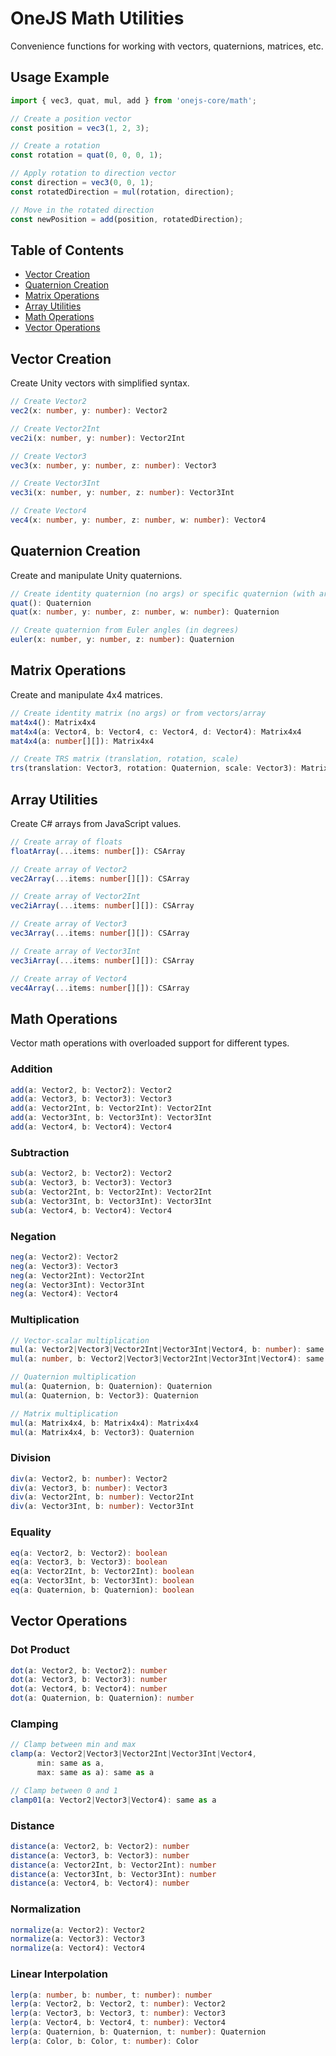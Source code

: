 # OneJS Math Utilities

Convenience functions for working with vectors, quaternions, matrices, etc.

## Usage Example

```typescript
import { vec3, quat, mul, add } from 'onejs-core/math';

// Create a position vector
const position = vec3(1, 2, 3);

// Create a rotation
const rotation = quat(0, 0, 0, 1);

// Apply rotation to direction vector
const direction = vec3(0, 0, 1);
const rotatedDirection = mul(rotation, direction);

// Move in the rotated direction
const newPosition = add(position, rotatedDirection);
```

## Table of Contents
- [Vector Creation](#vector-creation)
- [Quaternion Creation](#quaternion-creation)
- [Matrix Operations](#matrix-operations)
- [Array Utilities](#array-utilities)
- [Math Operations](#math-operations)
- [Vector Operations](#vector-operations)

## Vector Creation

Create Unity vectors with simplified syntax.

```typescript
// Create Vector2
vec2(x: number, y: number): Vector2

// Create Vector2Int
vec2i(x: number, y: number): Vector2Int

// Create Vector3
vec3(x: number, y: number, z: number): Vector3

// Create Vector3Int
vec3i(x: number, y: number, z: number): Vector3Int

// Create Vector4
vec4(x: number, y: number, z: number, w: number): Vector4
```

## Quaternion Creation

Create and manipulate Unity quaternions.

```typescript
// Create identity quaternion (no args) or specific quaternion (with args)
quat(): Quaternion
quat(x: number, y: number, z: number, w: number): Quaternion

// Create quaternion from Euler angles (in degrees)
euler(x: number, y: number, z: number): Quaternion
```

## Matrix Operations

Create and manipulate 4x4 matrices.

```typescript
// Create identity matrix (no args) or from vectors/array
mat4x4(): Matrix4x4
mat4x4(a: Vector4, b: Vector4, c: Vector4, d: Vector4): Matrix4x4
mat4x4(a: number[][]): Matrix4x4

// Create TRS matrix (translation, rotation, scale)
trs(translation: Vector3, rotation: Quaternion, scale: Vector3): Matrix4x4
```

## Array Utilities

Create C# arrays from JavaScript values.

```typescript
// Create array of floats
floatArray(...items: number[]): CSArray

// Create array of Vector2
vec2Array(...items: number[][]): CSArray

// Create array of Vector2Int
vec2iArray(...items: number[][]): CSArray

// Create array of Vector3
vec3Array(...items: number[][]): CSArray

// Create array of Vector3Int
vec3iArray(...items: number[][]): CSArray

// Create array of Vector4
vec4Array(...items: number[][]): CSArray
```

## Math Operations

Vector math operations with overloaded support for different types.

### Addition
```typescript
add(a: Vector2, b: Vector2): Vector2
add(a: Vector3, b: Vector3): Vector3
add(a: Vector2Int, b: Vector2Int): Vector2Int
add(a: Vector3Int, b: Vector3Int): Vector3Int
add(a: Vector4, b: Vector4): Vector4
```

### Subtraction
```typescript
sub(a: Vector2, b: Vector2): Vector2
sub(a: Vector3, b: Vector3): Vector3
sub(a: Vector2Int, b: Vector2Int): Vector2Int
sub(a: Vector3Int, b: Vector3Int): Vector3Int
sub(a: Vector4, b: Vector4): Vector4
```

### Negation
```typescript
neg(a: Vector2): Vector2
neg(a: Vector3): Vector3
neg(a: Vector2Int): Vector2Int
neg(a: Vector3Int): Vector3Int
neg(a: Vector4): Vector4
```

### Multiplication
```typescript
// Vector-scalar multiplication
mul(a: Vector2|Vector3|Vector2Int|Vector3Int|Vector4, b: number): same as a
mul(a: number, b: Vector2|Vector3|Vector2Int|Vector3Int|Vector4): same as b

// Quaternion multiplication
mul(a: Quaternion, b: Quaternion): Quaternion
mul(a: Quaternion, b: Vector3): Quaternion

// Matrix multiplication
mul(a: Matrix4x4, b: Matrix4x4): Matrix4x4
mul(a: Matrix4x4, b: Vector3): Quaternion
```

### Division
```typescript
div(a: Vector2, b: number): Vector2
div(a: Vector3, b: number): Vector3
div(a: Vector2Int, b: number): Vector2Int
div(a: Vector3Int, b: number): Vector3Int
```

### Equality
```typescript
eq(a: Vector2, b: Vector2): boolean
eq(a: Vector3, b: Vector3): boolean
eq(a: Vector2Int, b: Vector2Int): boolean
eq(a: Vector3Int, b: Vector3Int): boolean
eq(a: Quaternion, b: Quaternion): boolean
```

## Vector Operations

### Dot Product
```typescript
dot(a: Vector2, b: Vector2): number
dot(a: Vector3, b: Vector3): number
dot(a: Vector4, b: Vector4): number
dot(a: Quaternion, b: Quaternion): number
```

### Clamping
```typescript
// Clamp between min and max
clamp(a: Vector2|Vector3|Vector2Int|Vector3Int|Vector4, 
      min: same as a, 
      max: same as a): same as a

// Clamp between 0 and 1
clamp01(a: Vector2|Vector3|Vector4): same as a
```

### Distance
```typescript
distance(a: Vector2, b: Vector2): number
distance(a: Vector3, b: Vector3): number
distance(a: Vector2Int, b: Vector2Int): number
distance(a: Vector3Int, b: Vector3Int): number
distance(a: Vector4, b: Vector4): number
```

### Normalization
```typescript
normalize(a: Vector2): Vector2
normalize(a: Vector3): Vector3
normalize(a: Vector4): Vector4
```

### Linear Interpolation
```typescript
lerp(a: number, b: number, t: number): number
lerp(a: Vector2, b: Vector2, t: number): Vector2
lerp(a: Vector3, b: Vector3, t: number): Vector3
lerp(a: Vector4, b: Vector4, t: number): Vector4
lerp(a: Quaternion, b: Quaternion, t: number): Quaternion
lerp(a: Color, b: Color, t: number): Color
```
